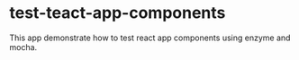 # test-teact-app-components
This app demonstrate how to test react app components using enzyme and mocha.
